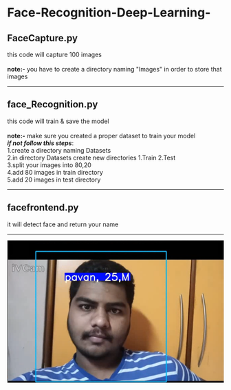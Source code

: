 # Face-Recognition-Deep-Learning-

## FaceCapture.py
this code will capture 100 images <br><br>
**note:-** you have to create a directory naming "Images" in order to store that images

---
## face_Recognition.py
this code will train & save the model<br><br>
**note:-** make sure you created a proper dataset to train your model<br>
**_if not follow this steps_**:<br>
1.create a directory naming Datasets<br>
2.in directory Datasets create new directories 1.Train 2.Test<br>
3.split your images into 80,20<br>
4.add 80 images in train directory<br>
5.add 20 images in test directory<br>

---

## facefrontend.py
it will detect face and return your name

---
![Face-Recognition-Deep-Learning-](Result_image/Final_Result.PNG)
